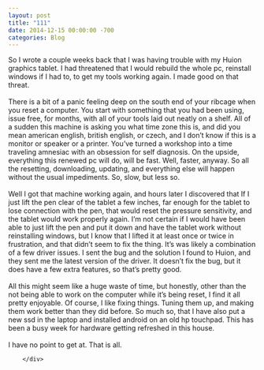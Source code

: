 ```yaml
---
layout: post
title: "111"
date: 2014-12-15 00:00:00 -700
categories: Blog
---
```


<div class="blog-content">
				<div class="paragraph" style="text-align:left;"><span style=""><span style="">So I wrote a couple weeks back that I was having trouble with my Huion graphics tablet. I had threatened that I would rebuild the whole pc, reinstall windows if I had to, to get my tools working again. I made good on that threat. </span><br><br><span style="">There is a bit of a panic feeling deep on the south end of your ribcage when you reset a computer. You start with something that you had been using, issue free, for months, with all of your tools laid out neatly on a shelf. All of a sudden this machine is asking you what time zone this is, and did you mean american english, british english, or czech, and I don&rsquo;t know if this is a monitor or speaker or a printer. You&rsquo;ve turned a workshop into a time traveling amnesiac with an obsession for self diagnosis. On the upside, everything this renewed pc will do, will be fast. Well, faster, anyway. So all the resetting, downloading, updating, and everything else will happen without the usual impediments. So, slow, but less so.</span><br><br><span style="">Well I got that machine working again, and hours later I discovered that If I just lift the pen clear of the tablet a few inches, far enough for the tablet to lose connection with the pen, that would reset the pressure sensitivity, and the tablet would work properly again. I&rsquo;m not certain if I would have been able to just lift the pen and put it down and have the tablet work without reinstalling windows, but I know that I lifted it at least once or twice in frustration, and that didn&rsquo;t seem to fix the thing. It&rsquo;s was likely a combination of a few driver issues. I sent the bug and the solution I found to Huion, and they sent me the latest version of the driver. It doesn&rsquo;t fix the bug, but it does have a few extra features, so that&rsquo;s pretty good. </span><br><br><span style="">All this might seem like a huge waste of time, but honestly, other than the not being able to work on the computer while it&rsquo;s being reset, I find it all pretty enjoyable. Of course, I like fixing things. Tuning them up, and making them work better than they did before. So much so, that I have also put a new ssd in the laptop and installed android on an old hp touchpad. This has been a busy week for hardware getting refreshed in this house. </span><br><br><span style="">I have no point to get at. That is all.</span><br></span></div>

		</div>
        